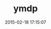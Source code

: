 ---
layout: post
title:  "ymdp"
repo:   "progressions/ymdp"
date:   2015-02-18 17:15:07
gemurl: http://github.com/progressions/ymdp
---